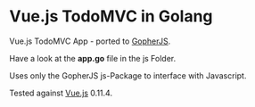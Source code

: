 Vue.js TodoMVC in Golang
===

Vue.js TodoMVC App - ported to [GopherJS](https://github.com/gopherjs/gopherjs).

Have a look at the **app.go** file in the js Folder.

Uses only the GopherJS js-Package to interface with Javascript.

Tested against  [Vue.js](http://vuejs.org/)  0.11.4.

